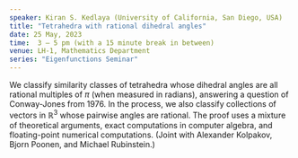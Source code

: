 ```yaml
---
speaker: Kiran S. Kedlaya (University of California, San Diego, USA)
title: "Tetrahedra with rational dihedral angles"
date: 25 May, 2023
time:  3 – 5 pm (with a 15 minute break in between)
venue: LH-1, Mathematics Department
series: "Eigenfunctions Seminar"
---
```


We classify similarity classes of tetrahedra whose dihedral angles are
all rational multiples of $\pi$ (when measured in radians), answering a
question of Conway-Jones from 1976. In the process, we also classify
collections of vectors in $\mathbb{R}^3$ whose pairwise angles are rational.
The proof uses a mixture of theoretical arguments, exact computations in
computer algebra, and floating-point numerical computations. (Joint with
Alexander Kolpakov, Bjorn Poonen, and Michael Rubinstein.)
